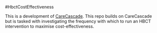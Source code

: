 #HbctCostEffectiveness

This is a development of [CareCascade](https://github.com/jackolney/CareCascade). This repo builds on CareCascade but is tasked with investigating the frequency with which to run an HBCT intervention to maximise cost-effectiveness.